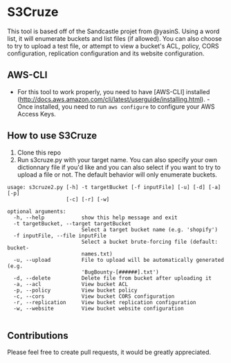 # S3Cruze
This tool is based off of the Sandcastle projet from @yasinS. Using a word list, it will enumerate buckets and list files (if allowed). You can also choose to try to upload a test file, or attempt to view a bucket's ACL, policy, CORS configuration, replication configuration and its website configuration. 



## AWS-CLI
- For this tool to work properly, you need to have [AWS-CLI] installed (http://docs.aws.amazon.com/cli/latest/userguide/installing.html). - Once installed, you need to run `aws configure` to configure your AWS Access Keys.



## How to use S3Cruze
1. Clone this repo
2. Run s3cruze.py with your target name. You can also specify your own dictionnary file if you'd like and you can also select if you want to try to upload a file or not. The default behavior will only enumerate buckets.

```
usage: s3cruze2.py [-h] -t targetBucket [-f inputFile] [-u] [-d] [-a] [-p]
                   [-c] [-r] [-w]

optional arguments:
  -h, --help            show this help message and exit
  -t targetBucket, --target targetBucket
                        Select a target bucket name (e.g. 'shopify')
  -f inputFile, --file inputFile
                        Select a bucket brute-forcing file (default: bucket-
                        names.txt)
  -u, --upload          File to upload will be automatically generated (e.g.
                        'BugBounty-[######].txt')
  -d, --delete          Delete file from bucket after uploading it
  -a, --acl             View bucket ACL
  -p, --policy          View bucket policy
  -c, --cors            View bucket CORS configuration
  -r, --replication     View bucket replication configuration
  -w, --website         View bucket website configuration
  
```



## Contributions
Please feel free to create pull requests, it would be greatly appreciated.
